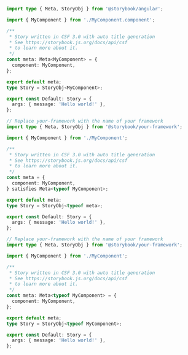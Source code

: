```ts filename="MyComponent.stories.ts" renderer="angular" language="ts" tabTitle="csf3-story-ts"
import type { Meta, StoryObj } from '@storybook/angular';

import { MyComponent } from './MyComponent.component';

/**
 * Story written in CSF 3.0 with auto title generation
 * See https://storybook.js.org/docs/api/csf
 * to learn more about it.
 */
const meta: Meta<MyComponent> = {
  component: MyComponent,
};

export default meta;
type Story = StoryObj<MyComponent>;

export const Default: Story = {
  args: { message: 'Hello world!' },
};
```

```ts filename="MyComponent.stories.ts|tsx" renderer="common" language="ts-4-9" tabTitle="csf3-story-ts"
// Replace your-framework with the name of your framework
import type { Meta, StoryObj } from '@storybook/your-framework';

import { MyComponent } from './MyComponent';

/**
 * Story written in CSF 3.0 with auto title generation
 * See https://storybook.js.org/docs/api/csf
 * to learn more about it.
 */
const meta = {
  component: MyComponent,
} satisfies Meta<typeof MyComponent>;

export default meta;
type Story = StoryObj<typeof meta>;

export const Default: Story = {
  args: { message: 'Hello world!' },
};
```

```ts filename="MyComponent.stories.ts|tsx" renderer="common" language="ts" tabTitle="csf3-story-ts"
// Replace your-framework with the name of your framework
import type { Meta, StoryObj } from '@storybook/your-framework';

import { MyComponent } from './MyComponent';

/**
 * Story written in CSF 3.0 with auto title generation
 * See https://storybook.js.org/docs/api/csf
 * to learn more about it.
 */
const meta: Meta<typeof MyComponent> = {
  component: MyComponent,
};

export default meta;
type Story = StoryObj<typeof MyComponent>;

export const Default: Story = {
  args: { message: 'Hello world!' },
};
```

